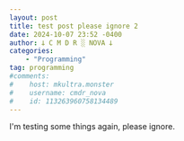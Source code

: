 ```yaml
---
layout: post
title: test post please ignore 2
date: 2024-10-07 23:52 -0400
author: 𐕣 C M D R ░ NOVA 𐕣
categories:
    - "Programming"
tag: programming
#comments:
#    host: mkultra.monster
#    username: cmdr_nova
#    id: 113263960758134489
---
```

I'm testing some things again, please ignore.